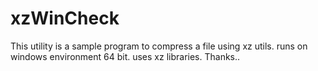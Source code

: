 xzWinCheck
==========
This utility is a sample program to compress a file using xz utils.
runs on windows environment 64 bit.
uses xz libraries.
Thanks..
